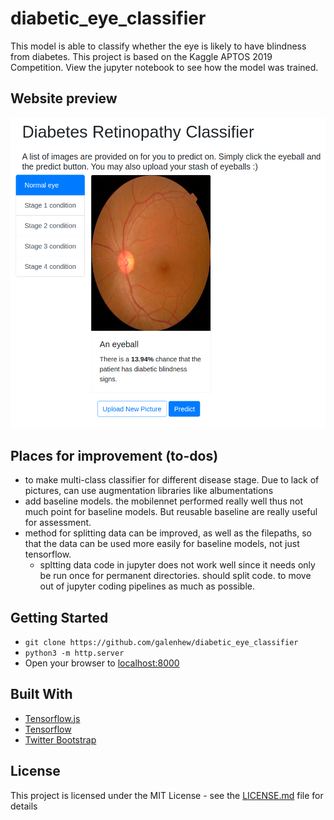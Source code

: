 # diabetic_eye_classifier
This model is able to classify whether the eye is likely to have blindness from diabetes.
This project is based on the Kaggle APTOS 2019 Competition. View the jupyter notebook to see how the model was trained. 

## Website preview
![](img/eye_preview.png) 

## Places for improvement (to-dos)
- to make multi-class classifier for different disease stage. Due to lack of pictures, can use augmentation libraries like albumentations
- add baseline models. the mobilennet performed really well thus not much point for baseline models. But reusable baseline are really useful for assessment.
- method for splitting data can be improved, as well as the filepaths, so that the data can be used more easily for baseline models, not just tensorflow.
    - spltting data code in jupyter does not work well since it needs only be run once for permanent directories. should split code. to move out of jupyter coding pipelines as much as possible.
 

## Getting Started
- `git clone https://github.com/galenhew/diabetic_eye_classifier`
- `python3 -m http.server`
- Open your browser to [localhost:8000](http://localhost:8000/)

## Built With

* [Tensorflow.js](https://www.tensorflow.org/js)
* [Tensorflow](https://www.tensorflow.org/)
* [Twitter Bootstrap](http://getbootstrap.com/)


## License

This project is licensed under the MIT License - see the [LICENSE.md](LICENSE.md) file for details

